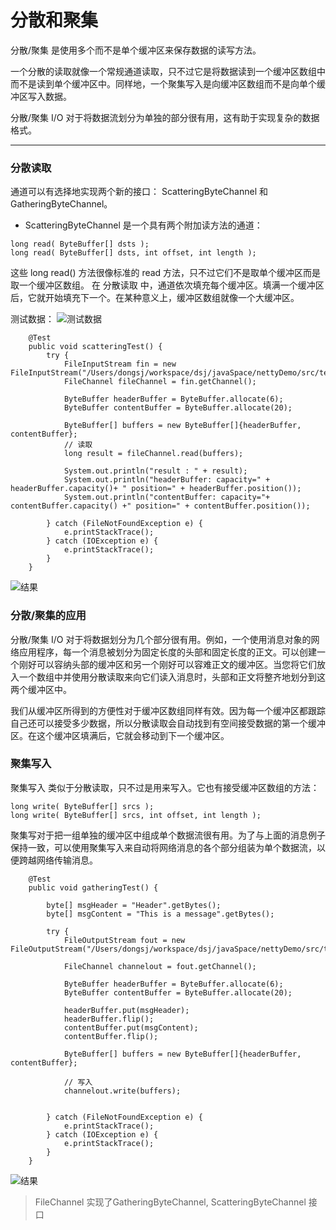 # 分散和聚集

分散/聚集 是使用多个而不是单个缓冲区来保存数据的读写方法。

一个分散的读取就像一个常规通道读取，只不过它是将数据读到一个缓冲区数组中而不是读到单个缓冲区中。同样地，一个聚集写入是向缓冲区数组而不是向单个缓冲区写入数据。

分散/聚集 I/O 对于将数据流划分为单独的部分很有用，这有助于实现复杂的数据格式。

---

### 分散读取

通道可以有选择地实现两个新的接口： ScatteringByteChannel 和 GatheringByteChannel。

- ScatteringByteChannel 是一个具有两个附加读方法的通道：
```
long read( ByteBuffer[] dsts );
long read( ByteBuffer[] dsts, int offset, int length );
```
这些 long read() 方法很像标准的 read 方法，只不过它们不是取单个缓冲区而是取一个缓冲区数组。
在 分散读取 中，通道依次填充每个缓冲区。填满一个缓冲区后，它就开始填充下一个。在某种意义上，缓冲区数组就像一个大缓冲区。

 测试数据：
 ![测试数据](http://upload-images.jianshu.io/upload_images/1366868-483b65ead5627f59.png?imageMogr2/auto-orient/strip%7CimageView2/2/w/1240)

```
    @Test
    public void scatteringTest() {
        try {
            FileInputStream fin = new FileInputStream("/Users/dongsj/workspace/dsj/javaSpace/nettyDemo/src/test/resources/nio/readandshow.log");
            FileChannel fileChannel = fin.getChannel();

            ByteBuffer headerBuffer = ByteBuffer.allocate(6);
            ByteBuffer contentBuffer = ByteBuffer.allocate(20);

            ByteBuffer[] buffers = new ByteBuffer[]{headerBuffer, contentBuffer};
            // 读取
            long result = fileChannel.read(buffers);

            System.out.println("result : " + result);
            System.out.println("headerBuffer: capacity=" + headerBuffer.capacity()+ " position=" + headerBuffer.position());
            System.out.println("contentBuffer: capacity="+ contentBuffer.capacity() +" position=" + contentBuffer.position());

        } catch (FileNotFoundException e) {
            e.printStackTrace();
        } catch (IOException e) {
            e.printStackTrace();
        }
    }
```

![结果](http://upload-images.jianshu.io/upload_images/1366868-7a024d5769cab531.png?imageMogr2/auto-orient/strip%7CimageView2/2/w/1240)



### 分散/聚集的应用

分散/聚集 I/O 对于将数据划分为几个部分很有用。例如，一个使用消息对象的网络应用程序，每一个消息被划分为固定长度的头部和固定长度的正文。可以创建一个刚好可以容纳头部的缓冲区和另一个刚好可以容难正文的缓冲区。当您将它们放入一个数组中并使用分散读取来向它们读入消息时，头部和正文将整齐地划分到这两个缓冲区中。

我们从缓冲区所得到的方便性对于缓冲区数组同样有效。因为每一个缓冲区都跟踪自己还可以接受多少数据，所以分散读取会自动找到有空间接受数据的第一个缓冲区。在这个缓冲区填满后，它就会移动到下一个缓冲区。


### 聚集写入

聚集写入 类似于分散读取，只不过是用来写入。它也有接受缓冲区数组的方法：
```
long write( ByteBuffer[] srcs );
long write( ByteBuffer[] srcs, int offset, int length );
```
聚集写对于把一组单独的缓冲区中组成单个数据流很有用。为了与上面的消息例子保持一致，可以使用聚集写入来自动将网络消息的各个部分组装为单个数据流，以便跨越网络传输消息。



```
    @Test
    public void gatheringTest() {

        byte[] msgHeader = "Header".getBytes();
        byte[] msgContent = "This is a message".getBytes();

        try {
            FileOutputStream fout = new FileOutputStream("/Users/dongsj/workspace/dsj/javaSpace/nettyDemo/src/test/resources/nio/writeshow.log");

            FileChannel channelout = fout.getChannel();

            ByteBuffer headerBuffer = ByteBuffer.allocate(6);
            ByteBuffer contentBuffer = ByteBuffer.allocate(20);

            headerBuffer.put(msgHeader);
            headerBuffer.flip();
            contentBuffer.put(msgContent);
            contentBuffer.flip();

            ByteBuffer[] buffers = new ByteBuffer[]{headerBuffer, contentBuffer};

            // 写入
            channelout.write(buffers);


        } catch (FileNotFoundException e) {
            e.printStackTrace();
        } catch (IOException e) {
            e.printStackTrace();
        }
    }

```
![结果](http://upload-images.jianshu.io/upload_images/1366868-05f5e597ac384525.png?imageMogr2/auto-orient/strip%7CimageView2/2/w/1240)


> FileChannel 实现了GatheringByteChannel, ScatteringByteChannel 接口